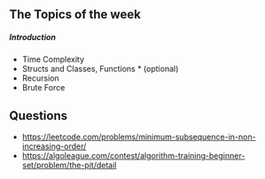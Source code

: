 ## The Topics of the week
##### Introduction
- Time Complexity
- Structs and Classes, Functions * (optional)
- Recursion
- Brute Force

## Questions
- https://leetcode.com/problems/minimum-subsequence-in-non-increasing-order/
- https://algoleague.com/contest/algorithm-training-beginner-set/problem/the-pit/detail
